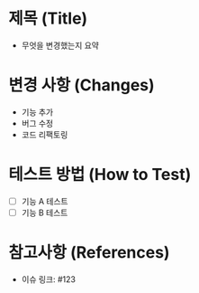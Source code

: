 # 제목 (Title)

- 무엇을 변경했는지 요약

# 변경 사항 (Changes)

- 기능 추가
- 버그 수정
- 코드 리팩토링

# 테스트 방법 (How to Test)

- [ ] 기능 A 테스트
- [ ] 기능 B 테스트

# 참고사항 (References)

- 이슈 링크: #123
